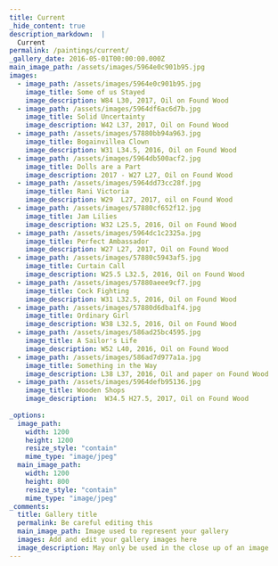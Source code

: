```yaml
---
title: Current
_hide_content: true
description_markdown:  |
  Current
permalink: /paintings/current/
_gallery_date: 2016-05-01T00:00:00.000Z
main_image_path: /assets/images/5964e0c901b95.jpg
images:            
  - image_path: /assets/images/5964e0c901b95.jpg
    image_title: Some of us Stayed
    image_description: W84 L30, 2017, Oil on Found Wood  
  - image_path: /assets/images/5964df6ac6d7b.jpg
    image_title: Solid Uncertainty
    image_description: W42 L37, 2017, Oil on Found Wood
  - image_path: /assets/images/57880bb94a963.jpg
    image_title: Bogainvillea Clown
    image_description: W31 L34.5, 2016, Oil on Found Wood 
  - image_path: /assets/images/5964db500acf2.jpg
    image_title: Dolls are a Part
    image_description: 2017 - W27 L27, Oil on Found Wood  
  - image_path: /assets/images/5964dd73cc28f.jpg
    image_title: Rani Victoria
    image_description: W29  L27, 2017, oil on Found Wood
  - image_path: /assets/images/57880cf652f12.jpg
    image_title: Jam Lilies
    image_description: W32 L25.5, 2016, Oil on Found Wood
  - image_path: /assets/images/5964dc1c2325a.jpg
    image_title: Perfect Ambassador
    image_description: W27 L27, 2017, Oil on Found Wood  
  - image_path: /assets/images/57880c5943af5.jpg
    image_title: Curtain Call
    image_description: W25.5 L32.5, 2016, Oil on Found Wood
  - image_path: /assets/images/57880aeee9cf7.jpg
    image_title: Cock Fighting
    image_description: W31 L32.5, 2016, Oil on Found Wood
  - image_path: /assets/images/57880d6dba1f4.jpg
    image_title: Ordinary Girl
    image_description: W38 L32.5, 2016, Oil on Found Wood  
  - image_path: /assets/images/586ad25bc4595.jpg
    image_title: A Sailor's Life
    image_description: W52 L40, 2016, Oil on Found Wood
  - image_path: /assets/images/586ad7d977a1a.jpg
    image_title: Something in the Way
    image_description: L38 L37, 2016, Oil and paper on Found Wood
  - image_path: /assets/images/5964defb95136.jpg
    image_title: Wooden Shops
    image_description:  W34.5 H27.5, 2017, Oil on Found Wood 
       
_options:
  image_path:
    width: 1200
    height: 1200
    resize_style: "contain"
    mime_type: "image/jpeg"
  main_image_path:
    width: 1200
    height: 800
    resize_style: "contain"
    mime_type: "image/jpeg"
_comments:
  title: Gallery title
  permalink: Be careful editing this
  main_image_path: Image used to represent your gallery
  images: Add and edit your gallery images here
  image_description: May only be used in the close up of an image
---
```


